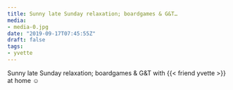 ```yaml
---
title: Sunny late Sunday relaxation; boardgames & G&T…
media:
- media-0.jpg
date: "2019-09-17T07:45:55Z"
draft: false
tags:
- yvette
---
```

Sunny late Sunday relaxation; boardgames & G&T with {{< friend yvette >}} at home ☺️
